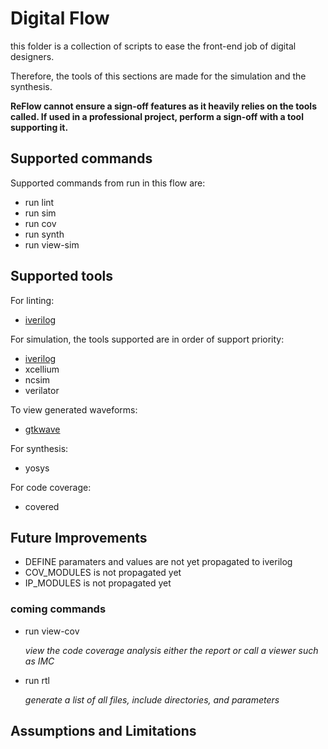 # Digital Flow
this folder is a collection of scripts to ease
the front-end job of digital designers.

Therefore, the tools of this sections are made 
for the simulation and the synthesis.

**ReFlow cannot ensure a sign-off features as it
heavily relies on the tools called. If used in
a professional project, perform a sign-off with
a tool supporting it.**

## Supported commands
Supported commands from run in this flow are:
- run lint
- run sim
- run cov
- run synth
- run view-sim

## Supported tools
For linting:
- [iverilog](./tools/iverilog/README.md)

For simulation, the tools supported are in order
of support priority:
- [iverilog](./tools/iverilog/README.md)
- xcellium
- ncsim
- verilator

To view generated waveforms:
- [gtkwave](./tools/gtkwave/README.md)

For synthesis:
- yosys

For code coverage:
- covered

## Future Improvements
- DEFINE paramaters and values are not yet propagated to iverilog
- COV_MODULES is not propagated yet
- IP_MODULES is not propagated yet

### coming commands

- run view-cov

    *view the code coverage analysis either the report or call a viewer such as IMC*

- run rtl

    *generate a list of all files, include
    directories, and parameters*

## Assumptions and Limitations